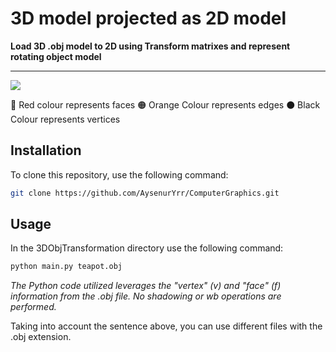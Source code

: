 # 3D model projected as 2D model 

**Load 3D .obj model to 2D using Transform matrixes and represent rotating object model**

---

![](https://github.com/AysenurYrr/ComputerGraphics/blob/main/3DObjTransformation/20240410_173331.gif)

:red_circle: Red colour represents faces
:orange_circle: Orange Colour represents edges
:black_circle: Black Colour represents vertices
## Installation

To clone this repository, use the following command:
```bash
git clone https://github.com/AysenurYrr/ComputerGraphics.git
```

## Usage
In the 3DObjTransformation directory use the following command:
```bash
python main.py teapot.obj
```

*The Python code utilized leverages the "vertex" (v) and "face" (f) information from the .obj file. No shadowing or wb operations are performed.*

Taking into account the sentence above, you can use different files with the .obj extension.


